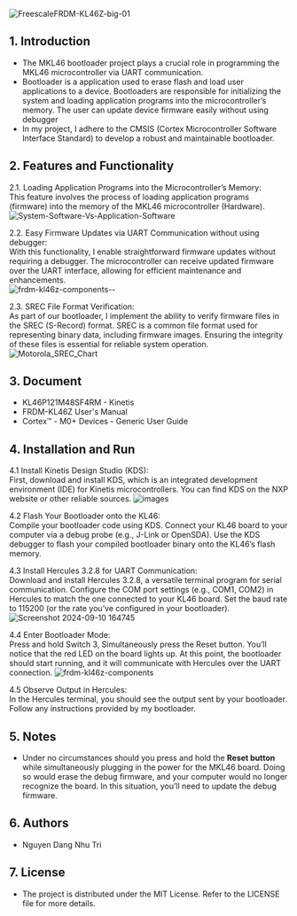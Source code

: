 ![FreescaleFRDM-KL46Z-big-01](https://github.com/user-attachments/assets/39a443ae-7f9d-456f-af68-ca52b817b873)



## 1. Introduction
- The MKL46 bootloader project plays a crucial role in programming the MKL46 microcontroller via UART communication.
- Bootloader is a application used to erase flash and load user applications to a device. Bootloaders are responsible for initializing the system and loading application programs into the microcontroller’s memory. The user can update device firmware easily without using debugger
- In my project, I adhere to the CMSIS (Cortex Microcontroller Software Interface Standard) to develop a robust and maintainable bootloader.

## 2. Features and Functionality
2.1.  Loading Application Programs into the Microcontroller’s Memory:<br>
This feature involves the process of loading application programs (firmware) into the memory of the MKL46 microcontroller (Hardware). <br>
![System-Software-Vs-Application-Software](https://github.com/user-attachments/assets/b6ff3ce6-b9c8-43b0-aebd-ba36c16b541e)

2.2.  Easy Firmware Updates via UART Communication without using debugger:<br>
With this functionality, I enable straightforward firmware updates without requiring a debugger. The microcontroller can receive updated firmware over the UART interface, allowing for efficient maintenance and enhancements. <br>
![frdm-kl46z-components--](https://github.com/user-attachments/assets/f64843e9-59f8-4cae-8cda-c3121127e62b)

2.3. SREC File Format Verification:<br>
As part of our bootloader, I implement the ability to verify firmware files in the SREC (S-Record) format. SREC is a common file format used for representing binary data, including firmware images. Ensuring the integrity of these files is essential for reliable system operation.<br>
![Motorola_SREC_Chart](https://github.com/user-attachments/assets/e85e5062-5561-46e3-9249-25375f11c9a7)

## 3. Document
 - KL46P121M48SF4RM - Kinetis<br>
 - FRDM-KL46Z User's Manual<br>
 - Cortex™ - M0+ Devices - Generic User Guide

## 4. Installation and Run
4.1 Install Kinetis Design Studio (KDS):<br>
First, download and install KDS, which is an integrated development environment (IDE) for Kinetis microcontrollers. You can find KDS on the NXP website or other reliable sources.
![images](https://github.com/user-attachments/assets/4e13dc36-378e-42ef-ba51-8e18bb134585)<br>

4.2 Flash Your Bootloader onto the KL46:<br>
Compile your bootloader code using KDS. Connect your KL46 board to your computer via a debug probe (e.g., J-Link or OpenSDA). Use the KDS debugger to flash your compiled bootloader binary onto the KL46’s flash memory.<br>

4.3 Install Hercules 3.2.8 for UART Communication:<br>
Download and install Hercules 3.2.8, a versatile terminal program for serial communication. Configure the COM port settings (e.g., COM1, COM2) in Hercules to match the one connected to your KL46 board. Set the baud rate to 115200 (or the rate you’ve configured in your bootloader).
![Screenshot 2024-09-10 164745](https://github.com/user-attachments/assets/87c6c744-6367-462a-b1de-d99fc1076799)<br>

4.4 Enter Bootloader Mode:<br>
Press and hold Switch 3, Simultaneously press the Reset button. You’ll notice that the red LED on the board lights up. At this point, the bootloader should start running, and it will communicate with Hercules over the UART connection.
![frdm-kl46z-components](https://github.com/user-attachments/assets/4713a631-cb3b-4f2e-8a53-f59c78521fa7)<br>

4.5 Observe Output in Hercules:<br>
In the Hercules terminal, you should see the output sent by your bootloader. Follow any instructions provided by my bootloader.

## 5. Notes
 - Under no circumstances should you press and hold the **Reset button** while simultaneously plugging in the power for the MKL46 board. Doing so would erase the debug firmware, and your computer would no longer recognize the board. In this situation, you’ll need to update the debug firmware.

## 6. Authors
 - Nguyen Dang Nhu Tri

## 7. License
 - The project is distributed under the MIT License. Refer to the LICENSE file for more details.
